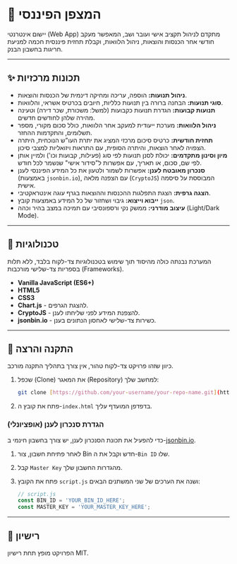 # 🧭 המצפן הפיננסי

יישום אינטרנטי (Web App) מתקדם לניהול תקציב אישי ועובר ושב, המאפשר מעקב חודשי אחר הכנסות והוצאות, ניהול הלוואות, וקבלת תחזית פיננסית חכמה למניעת חריגות בחשבון הבנק.

---

## ✨ תכונות מרכזיות

* **ניהול תנועות:** הוספה, עריכה ומחיקה דינמית של הכנסות והוצאות.
* **סוגי תנועות:** הבחנה ברורה בין תנועות כלליות, חיובים בכרטיס אשראי, והלוואות.
* **תנועות קבועות:** הגדרת תנועות כקבועות (למשל: משכורת, שכר דירה) וטעינה מהירה שלהן לחודשים חדשים.
* **ניהול הלוואות:** מערכת ייעודית למעקב אחר הלוואות, כולל סכום מקורי, מספר תשלומים, והתקדמות ההחזר.
* **תחזית חודשית:** כרטיס סיכום מרכזי המציג את יתרת העו"ש הנוכחית, היתרה הצפויה לאחר הוצאות, והיתרה הסופית, עם התראות ויזואליות למצבי סיכון.
* **מיון וסינון מתקדמים:** יכולת לסנן תנועות לפי סוג (פעילות, קבועות וכו') ולמיין אותן לפי שם, סכום, או תאריך, עם אפשרות ל"סידור אישי" שנשמר לכל חודש.
* **סנכרון מאובטח לענן:** אפשרות לשמור ולטעון את כל המידע הפיננסי לענן (באמצעות `jsonbin.io`), עם הצפנה מלאה (`CryptoJS`) המבוססת על סיסמה אישית.
* **הצגה גרפית:** הצגת התפלגות ההכנסות וההוצאות בגרף עוגה אינטראקטיבי.
* **ייבוא וייצוא:** גיבוי ושחזור של כל המידע באמצעות קובץ `json`.
* **עיצוב מודרני:** ממשק נקי ורספונסיבי עם תמיכה במצב בהיר וכהה (Light/Dark Mode).

---

## 🚀 טכנולוגיות

המערכת נבנתה כולה מהיסוד תוך שימוש בטכנולוגיות צד-לקוח בלבד, ללא תלות בספריות צד-שלישי מורכבות (Frameworks).

* **Vanilla JavaScript (ES6+)**
* **HTML5**
* **CSS3**
* **Chart.js** - להצגת הגרפים.
* **CryptoJS** - להצפנת המידע לפני שליחתו לענן.
* **jsonbin.io** - כשירות צד-שלישי לאחסון הנתונים בענן.

---

## 🔧 התקנה והרצה

כיוון שזהו פרויקט צד-לקוח טהור, אין צורך בתהליך התקנה מורכב.

1.  שכפל (Clone) את המאגר (Repository) למחשב שלך:
    ```bash
    git clone [https://github.com/your-username/your-repo-name.git](https://github.com/your-username/your-repo-name.git)
    ```
2.  פתח את קובץ ה-`index.html` בדפדפן המועדף עליך.

### הגדרת סנכרון לענן (אופציונלי)

כדי להפעיל את תכונת הסנכרון לענן, יש צורך בחשבון חינמי ב-[jsonbin.io](https://jsonbin.io/).

1.  לאחר פתיחת חשבון, צור Bin חדש וקבל את ה-`Bin ID` שלו.
2.  קבל `Master Key` מהגדרות החשבון שלך.
3.  פתח את הקובץ `script.js` ושנה את הערכים של שני המשתנים הבאים:

    ```javascript
    // script.js
    const BIN_ID = 'YOUR_BIN_ID_HERE';
    const MASTER_KEY = 'YOUR_MASTER_KEY_HERE';
    ```

---

## 📜 רישיון

הפרויקט מופץ תחת רישיון MIT.